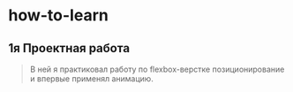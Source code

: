 # how-to-learn

## 1я Проектная работа 
>В ней я практиковал работу по flexbox-верстке позиционирование и впервые применял анимацию.
